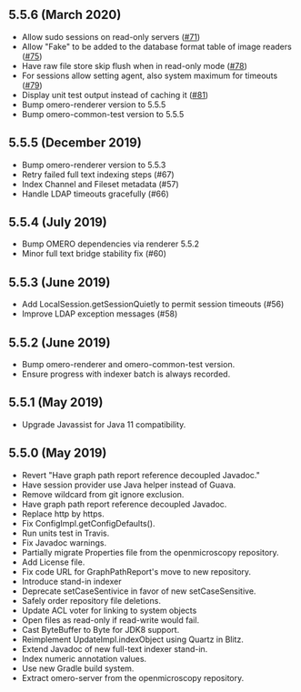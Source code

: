 5.5.6 (March 2020)
------------------

- Allow sudo sessions on read-only servers
  ([#71](https://github.com/ome/omero-server/pull/71))
- Allow "Fake" to be added to the database format table of image readers
  ([#75](https://github.com/ome/omero-server/pull/75))
- Have raw file store skip flush when in read-only mode
  ([#78](https://github.com/ome/omero-server/pull/78))
- For sessions allow setting agent, also system maximum for timeouts
  ([#79](https://github.com/ome/omero-server/pull/79))
- Display unit test output instead of caching it
  ([#81](https://github.com/ome/omero-server/pull/81))
- Bump omero-renderer version to 5.5.5
- Bump omero-common-test version to 5.5.5

5.5.5 (December 2019)
---------------------

- Bump omero-renderer version to 5.5.3
- Retry failed full text indexing steps (#67)
- Index Channel and Fileset metadata (#57)
- Handle LDAP timeouts gracefully (#66)

5.5.4 (July 2019)
-----------------

- Bump OMERO dependencies via renderer 5.5.2
- Minor full text bridge stability fix (#60)

5.5.3 (June 2019)
-----------------

- Add LocalSession.getSessionQuietly to permit session timeouts (#56)
- Improve LDAP exception messages (#58)

5.5.2 (June 2019)
-----------------

- Bump omero-renderer and omero-common-test version.
- Ensure progress with indexer batch is always recorded.


5.5.1 (May 2019)
----------------

- Upgrade Javassist for Java 11 compatibility.

5.5.0 (May 2019)
----------------

- Revert "Have graph path report reference decoupled Javadoc."
- Have session provider use Java helper instead of Guava.
- Remove wildcard from git ignore exclusion.
- Have graph path report reference decoupled Javadoc.
- Replace http by https.
- Fix ConfigImpl.getConfigDefaults().
- Run units test in Travis.
- Fix Javadoc warnings.
- Partially migrate Properties file from the openmicroscopy repository.
- Add License file.
- Fix code URL for GraphPathReport's move to new repository.
- Introduce stand-in indexer
- Deprecate setCaseSentivice in favor of new setCaseSensitive.
- Safely order repository file deletions.
- Update ACL voter for linking to system objects
- Open files as read-only if read-write would fail.
- Cast ByteBuffer to Byte for JDK8 support.
- Reimplement UpdateImpl.indexObject using Quartz in Blitz.
- Extend Javadoc of new full-text indexer stand-in.
- Index numeric annotation values.
- Use new Gradle build system.
- Extract omero-server from the openmicroscopy repository.
